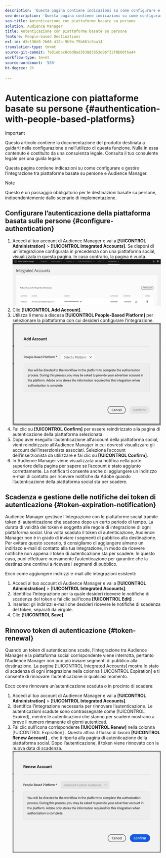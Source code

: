```yaml
---
description: 'Questa pagina contiene indicazioni su come configurare e gestire l’integrazione tra le piattaforme basate su persone e su Audience Manager. '
seo-description: 'Questa pagina contiene indicazioni su come configurare e gestire l’integrazione tra le piattaforme basate su persone e su Audience Manager. '
seo-title: Autenticazione con piattaforme basate su persone
solution: Audience Manager
title: Autenticazione con piattaforme basate su persone
feature: People-based Destinations
exl-id: d3e136d0-2b06-412a-9b9b-75b661c9aa14
translation-type: tm+mt
source-git-commit: fe01ebac8c0d0ad3630d3853e0bf32f0b00f6a44
workflow-type: tm+mt
source-wordcount: '550'
ht-degree: 2%

---
```


# Autenticazione con piattaforme basate su persone {#authentication-with-people-based-platforms}

>[!IMPORTANT]
>Questo articolo contiene la documentazione del prodotto destinata a guidarti nella configurazione e nell’utilizzo di questa funzione. Nulla in essa contenuto è costituito da una consulenza legale. Consulta il tuo consulente legale per una guida legale.

Questa pagina contiene indicazioni su come configurare e gestire l’integrazione
tra piattaforme basate su persone e Audience Manager.

>[!NOTE]
>Questo è un passaggio obbligatorio per le destinazioni basate su persone, indipendentemente dallo scenario di implementazione.

## Configurare l’autenticazione della piattaforma basata sulle persone {#configure-authentication}

1. Accedi al tuo account di Audience Manager e vai a **[!UICONTROL Administration]** > **[!UICONTROL Integrated Accounts]**. Se disponi di un’integrazione configurata in precedenza con una piattaforma social, visualizzala in questa pagina. In caso contrario, la pagina è vuota.
   ![integrazione basata sulle persone](assets/pbd-config.png)
2. Clic **[!UICONTROL Add Account]**.
3. Utilizza il menu a discesa **[!UICONTROL People-Based Platform]** per selezionare la piattaforma con cui desideri configurare l’integrazione.
   ![piattaforma basata sulle persone](assets/pbd-add.png)
4. Fai clic su **[!UICONTROL Confirm]** per essere reindirizzato alla pagina di autenticazione della piattaforma selezionata.
5. Dopo aver eseguito l’autenticazione all’account della piattaforma social, vieni reindirizzato all’Audience Manager in cui dovresti visualizzare gli account dell’inserzionista associati. Seleziona l’account dell’inserzionista da utilizzare e fai clic su **[!UICONTROL Confirm]**.
6. In Audience Manager viene visualizzata una notifica nella parte superiore della pagina per sapere se l’account è stato aggiunto correttamente. La notifica ti consente anche di aggiungere un indirizzo e-mail di contatto per ricevere notifiche da Adobe quando l’autenticazione della piattaforma social sta per scadere.

## Scadenza e gestione delle notifiche dei token di autenticazione {#token-expiration-notification}

Audience Manager gestisce l’integrazione con le piattaforme social tramite token di autenticazione che scadono dopo un certo periodo di tempo. La durata di validità dei token è soggetta alle regole di integrazione di ogni piattaforma social. Una volta scaduto il token di autenticazione, Audience Manager non è in grado di inviare i segmenti di pubblico alla destinazione. Per evitare questo scenario, ti consigliamo di aggiungere almeno un indirizzo e-mail di contatto alla tua integrazione, in modo da ricevere notifiche non appena il token di autenticazione sta per scadere. In questo caso, puoi effettuare nuovamente l’autenticazione per garantire che la destinazione continui a ricevere i segmenti di pubblico.

Ecco come aggiungere indirizzi e-mail alle integrazioni esistenti:

1. Accedi al tuo account di Audience Manager e vai a **[!UICONTROL Administration]** > **[!UICONTROL Integrated Accounts]**.
1. Identifica l’integrazione per la quale desideri ricevere le notifiche di scadenza del token e fai clic sull’icona **[!UICONTROL Edit]** .
1. Inserisci gli indirizzi e-mail che desideri ricevere le notifiche di scadenza del token, separati da virgole.
1. Clic **[!UICONTROL Save]**.

## Rinnovo token di autenticazione {#token-renewal}

Quando un token di autenticazione scade, l’integrazione tra Audience Manager e la piattaforma social corrispondente viene interrotta, pertanto l’Audience Manager non può più inviare segmenti di pubblico alla destinazione. La pagina [!UICONTROL Integrated Accounts] mostra lo stato di scadenza di ogni integrazione nella colonna [!UICONTROL Expiration] e ti consente di rinnovare l’autenticazione in qualsiasi momento.

Ecco come rinnovare un’autenticazione scaduta o in procinto di scadere:
1. Accedi al tuo account di Audience Manager e vai a **[!UICONTROL Administration]** > **[!UICONTROL Integrated Accounts]**.
1. Identifica l’integrazione necessaria per rinnovare l’autenticazione. Le autenticazioni scadute sono contrassegnate come [!UICONTROL Expired], mentre le autenticazioni che stanno per scadere mostrano a breve il numero rimanente di giorni autenticati.
1. Fai clic sull&#39;icona corrispondente **[!UICONTROL Renew]** nella colonna [!UICONTROL Expiration] . Questo attiva il flusso di lavoro **[!UICONTROL Renew Account]** , che ti riporta alla pagina di autenticazione della piattaforma social. Dopo l’autenticazione, il token viene rinnovato con la nuova data di scadenza.
   ![pbd-rinnovo](assets/pbd-renew.png)
